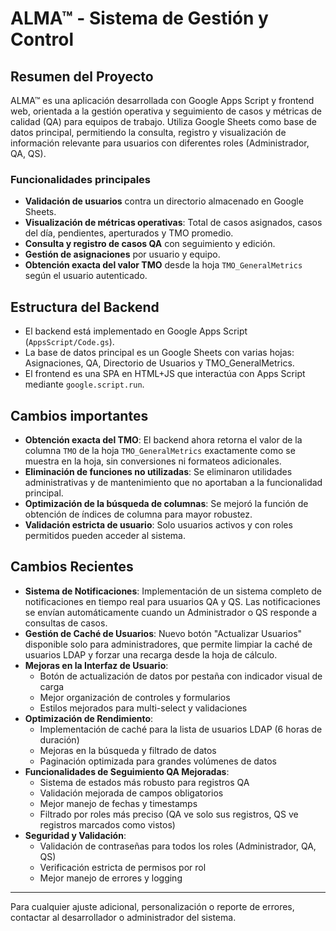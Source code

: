 # ALMA™ - Sistema de Gestión y Control

## Resumen del Proyecto
ALMA™ es una aplicación desarrollada con Google Apps Script y frontend web, orientada a la gestión operativa y seguimiento de casos y métricas de calidad (QA) para equipos de trabajo. Utiliza Google Sheets como base de datos principal, permitiendo la consulta, registro y visualización de información relevante para usuarios con diferentes roles (Administrador, QA, QS).

### Funcionalidades principales
- **Validación de usuarios** contra un directorio almacenado en Google Sheets.
- **Visualización de métricas operativas**: Total de casos asignados, casos del día, pendientes, aperturados y TMO promedio.
- **Consulta y registro de casos QA** con seguimiento y edición.
- **Gestión de asignaciones** por usuario y equipo.
- **Obtención exacta del valor TMO** desde la hoja `TMO_GeneralMetrics` según el usuario autenticado.

## Estructura del Backend
- El backend está implementado en Google Apps Script (`AppsScript/Code.gs`).
- La base de datos principal es un Google Sheets con varias hojas: Asignaciones, QA, Directorio de Usuarios y TMO_GeneralMetrics.
- El frontend es una SPA en HTML+JS que interactúa con Apps Script mediante `google.script.run`.

## Cambios importantes
- **Obtención exacta del TMO**: El backend ahora retorna el valor de la columna `TMO` de la hoja `TMO_GeneralMetrics` exactamente como se muestra en la hoja, sin conversiones ni formateos adicionales.
- **Eliminación de funciones no utilizadas**: Se eliminaron utilidades administrativas y de mantenimiento que no aportaban a la funcionalidad principal.
- **Optimización de la búsqueda de columnas**: Se mejoró la función de obtención de índices de columna para mayor robustez.
- **Validación estricta de usuario**: Solo usuarios activos y con roles permitidos pueden acceder al sistema.

## Cambios Recientes
- **Sistema de Notificaciones**: Implementación de un sistema completo de notificaciones en tiempo real para usuarios QA y QS. Las notificaciones se envían automáticamente cuando un Administrador o QS responde a consultas de casos.
- **Gestión de Caché de Usuarios**: Nuevo botón "Actualizar Usuarios" disponible solo para administradores, que permite limpiar la caché de usuarios LDAP y forzar una recarga desde la hoja de cálculo.
- **Mejoras en la Interfaz de Usuario**: 
  - Botón de actualización de datos por pestaña con indicador visual de carga
  - Mejor organización de controles y formularios
  - Estilos mejorados para multi-select y validaciones
- **Optimización de Rendimiento**: 
  - Implementación de caché para la lista de usuarios LDAP (6 horas de duración)
  - Mejoras en la búsqueda y filtrado de datos
  - Paginación optimizada para grandes volúmenes de datos
- **Funcionalidades de Seguimiento QA Mejoradas**:
  - Sistema de estados más robusto para registros QA
  - Validación mejorada de campos obligatorios
  - Mejor manejo de fechas y timestamps
  - Filtrado por roles más preciso (QA ve solo sus registros, QS ve registros marcados como vistos)
- **Seguridad y Validación**:
  - Validación de contraseñas para todos los roles (Administrador, QA, QS)
  - Verificación estricta de permisos por rol
  - Mejor manejo de errores y logging

---

Para cualquier ajuste adicional, personalización o reporte de errores, contactar al desarrollador o administrador del sistema.